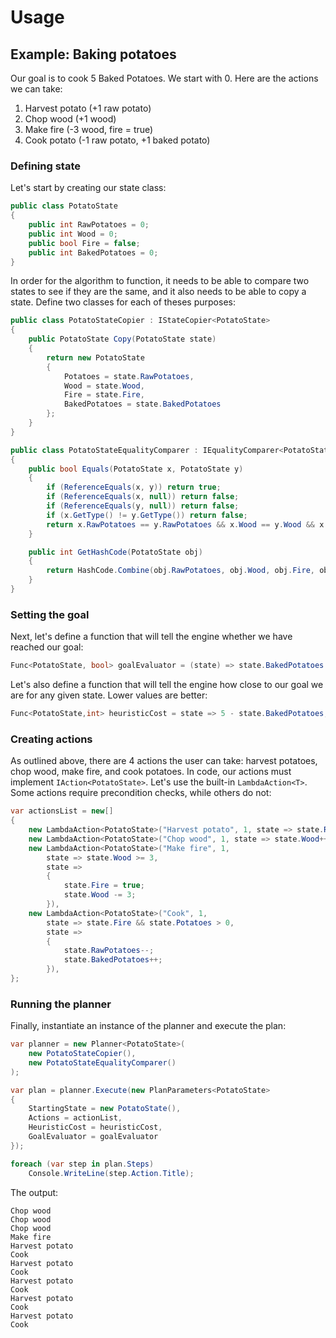 # Usage

## Example: Baking potatoes

Our goal is to cook 5 Baked Potatoes. We start with 0. Here are the actions we can take:

1. Harvest potato (+1 raw potato)
2. Chop wood (+1 wood)
3. Make fire (-3 wood, fire = true)
4. Cook potato (-1 raw potato, +1 baked potato)

### Defining state

Let's start by creating our state class:

```c#
public class PotatoState
{
    public int RawPotatoes = 0;
    public int Wood = 0;
    public bool Fire = false;
    public int BakedPotatoes = 0;
}
```

In order for the algorithm to function, it needs to be able to compare two states to see if they are the same, and it also needs to be able to copy a state. Define two classes for each of theses purposes:

```c#
public class PotatoStateCopier : IStateCopier<PotatoState>
{
    public PotatoState Copy(PotatoState state)
    {
        return new PotatoState
        {
            Potatoes = state.RawPotatoes,
            Wood = state.Wood,
            Fire = state.Fire,
            BakedPotatoes = state.BakedPotatoes
        };
    }
}

public class PotatoStateEqualityComparer : IEqualityComparer<PotatoState>
{
    public bool Equals(PotatoState x, PotatoState y)
    {
        if (ReferenceEquals(x, y)) return true;
        if (ReferenceEquals(x, null)) return false;
        if (ReferenceEquals(y, null)) return false;
        if (x.GetType() != y.GetType()) return false;
        return x.RawPotatoes == y.RawPotatoes && x.Wood == y.Wood && x.Fire == y.Fire && x.BakedPotatoes == y.BakedPotatoes;
    }

    public int GetHashCode(PotatoState obj)
    {
        return HashCode.Combine(obj.RawPotatoes, obj.Wood, obj.Fire, obj.BakedPotatoes);
    }
}
```

### Setting the goal
Next, let's define a function that will tell the engine whether we have reached our goal:

```c#
Func<PotatoState, bool> goalEvaluator = (state) => state.BakedPotatoes >= 5;
```
Let's also define a function that will tell the engine how close to our goal we are for any given state. Lower values are better:

```c#
Func<PotatoState,int> heuristicCost = state => 5 - state.BakedPotatoes;
```

### Creating actions

As outlined above, there are 4 actions the user can take: harvest potatoes, chop wood, make fire, and cook potatoes. In code, our actions must implement `IAction<PotatoState>`. Let's use the built-in `LambdaAction<T>`. Some actions require precondition checks, while others do not:

```c#
var actionsList = new[]
{
    new LambdaAction<PotatoState>("Harvest potato", 1, state => state.RawPotatoes++),
    new LambdaAction<PotatoState>("Chop wood", 1, state => state.Wood++),
    new LambdaAction<PotatoState>("Make fire", 1,
        state => state.Wood >= 3,
        state =>
        {
            state.Fire = true;
            state.Wood -= 3;
        }),
    new LambdaAction<PotatoState>("Cook", 1,
        state => state.Fire && state.Potatoes > 0,
        state =>
        {
            state.RawPotatoes--;
            state.BakedPotatoes++;
        }),
};
```

### Running the planner

Finally, instantiate an instance of the planner and execute the plan:

```c#
var planner = new Planner<PotatoState>(
    new PotatoStateCopier(),
    new PotatoStateEqualityComparer()
);

var plan = planner.Execute(new PlanParameters<PotatoState>
{
    StartingState = new PotatoState(),
    Actions = actionList,
    HeuristicCost = heuristicCost,
    GoalEvaluator = goalEvaluator
});

foreach (var step in plan.Steps)
    Console.WriteLine(step.Action.Title);
```

The output:

```
Chop wood
Chop wood
Chop wood
Make fire
Harvest potato
Cook
Harvest potato
Cook
Harvest potato
Cook
Harvest potato
Cook
Harvest potato
Cook
```
